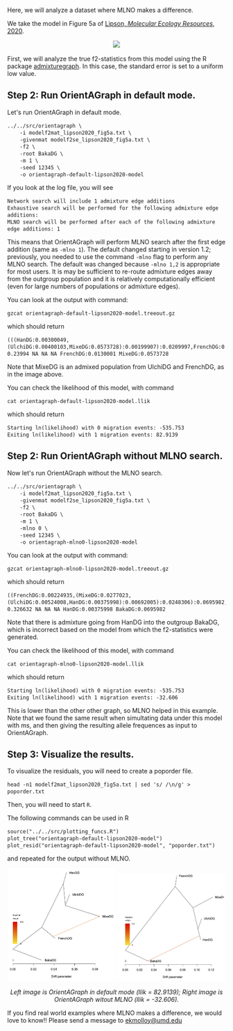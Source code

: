 
Here, we will analyze a dataset where MLNO makes a difference.


We take the model in Figure 5a of [Lipson, *Molecular Ecology Resources*, 2020](https://doi.org/10.1111/1755-0998.13230).

<p align="center">
<img src="lipson2020_fig5a_graph_topology.pdf" style="width:250px;"/>
</p>

First, we will analyze the true f2-statistics from this model using the R package [admixturegraph](https://doi.org/10.1093%2Fbioinformatics%2Fbtx048). In this case, the standard error is set to a uniform low value.


Step 2: Run OrientAGraph in default mode.
-------
Let's run OrientAGraph in default mode.
```
../../src/orientagraph \
    -i modelf2mat_lipson2020_fig5a.txt \
    -givenmat modelf2se_lipson2020_fig5a.txt \
    -f2 \
    -root BakaDG \
    -m 1 \
    -seed 12345 \
    -o orientagraph-default-lipson2020-model
```

If you look at the log file, you will see 
```
Network search will include 1 admixture edge additions
Exhaustive search will be performed for the following admixture edge additions: 
MLNO search will be performed after each of the following admixture edge additions: 1 
```
This means that OrientAGraph will perform MLNO search after the first edge addition (same as `-mlno 1`). The default changed starting in version 1.2; previously, you needed to use the command `-mlno` flag to perform any MLNO search. The default was changed because `-mlno 1,2` is appropriate for most users. It is may be sufficient to re-route admixture edges away from the outgroup population and it is relatively computationally efficient (even for large numbers of populations or admixture edges).

You can look at the output with command:
```
gzcat orientagraph-default-lipson2020-model.treeout.gz 
```
which should return
```
(((HanDG:0.00300049,(UlchiDG:0.00400103,MixeDG:0.0573728):0.00199907):0.0209997,FrenchDG:0.0130001):0.0279999,BakaDG:0.0279999);
0.23994 NA NA NA FrenchDG:0.0130001 MixeDG:0.0573728
```
Note that MixeDG is an admixed population from UlchiDG and FrenchDG, as in the image above.

You can check the likelihood of this model, with command
```
cat orientagraph-default-lipson2020-model.llik
```
which should return
```
Starting ln(likelihood) with 0 migration events: -535.753 
Exiting ln(likelihood) with 1 migration events: 82.9139
```

Step 2: Run OrientAGraph without MLNO search.
-------
Now let's run OrientAGraph without the MLNO search.

```
../../src/orientagraph \
    -i modelf2mat_lipson2020_fig5a.txt \
    -givenmat modelf2se_lipson2020_fig5a.txt \
    -f2 \
    -root BakaDG \
    -m 1 \
    -mlno 0 \
    -seed 12345 \
    -o orientagraph-mlno0-lipson2020-model
```

You can look at the output with command:
```
gzcat orientagraph-mlno0-lipson2020-model.treeout.gz
```
which should return
```
((FrenchDG:0.00224935,(MixeDG:0.0277023,(UlchiDG:0.00524008,HanDG:0.00375998):0.00692005):0.0248306):0.0695982,BakaDG:0.0695982);
0.326632 NA NA NA HanDG:0.00375998 BakaDG:0.0695982
```
Note that there is admixture going from HanDG into the outgroup BakaDG, which is incorrect based on the model from which the f2-statistics were generated.

You can check the likelihood of this model, with command
```
cat orientagraph-mlno0-lipson2020-model.llik 
```
which should return
```
Starting ln(likelihood) with 0 migration events: -535.753 
Exiting ln(likelihood) with 1 migration events: -32.606
```
This is lower than the other other graph, so MLNO helped in this example. Note that we found the same result when simultating data under this model with ms, and then giving the resulting allele frequences as input to OrientAGraph.

Step 3: Visualize the results.
-------
To visualize the residuals, you will need to create a poporder file.
```
head -n1 modelf2mat_lipson2020_fig5a.txt | sed 's/ /\n/g' > poporder.txt 
```

Then, you will need to start `R`.

The following commands can be used in R
```
source("../../src/plotting_funcs.R")
plot_tree("orientagraph-default-lipson2020-model")
plot_resid("orientagraph-default-lipson2020-model", "poporder.txt")

```
and repeated for the output without MLNO.

<p align="center">
<img src="orientagraph-default.png" style="width:250px;"/>
<img src="orientagraph-mlno0.png" style="width:250px;"/>
</p>
<p align="center">
    <em> Left image is OrientAGraph in default mode (llik = 82.9139); Right image is OrientAGraph witout MLNO (llik = -32.606).</em>
</p>


If you find real world examples where MLNO makes a difference, we would love to know!! Please send a message to ekmolloy@umd.edu

